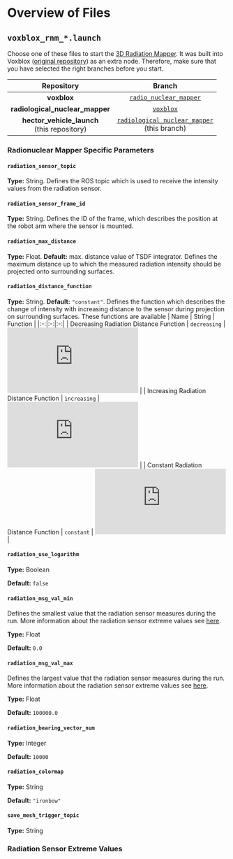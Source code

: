 # Overview of Files

## `voxblox_rnm_*.launch`

Choose one of these files to start the [3D Radiation Mapper](https://git.sim.informatik.tu-darmstadt.de/hector/hector_voxblox/-/tree/radio_nuclear_mapper). It was built into Voxblox ([original repository](https://github.com/ethz-asl/voxblox)) as an extra node. Therefore, make sure that you have selected the right branches before you start.

| Repository | Branch |
|:-:|:-:|
| **voxblox** | [`radio_nuclear_mapper`](https://git.sim.informatik.tu-darmstadt.de/hector/hector_voxblox/-/tree/radio_nuclear_mapper) |
| **radiological_nuclear_mapper** | [`voxblox`](https://git.sim.informatik.tu-darmstadt.de/hector/hector_enrich/-/tree/voxblox/radiological_nuclear_mapper) |
| **hector_vehicle_launch**<br>(this repository) | [`radiological_nuclear_mapper`](https://github.com/tu-darmstadt-ros-pkg/hector_vehicle_launch/tree/radiological_nuclear_mapper)<br>(this branch) |

### Radionuclear Mapper Specific Parameters

#### `radiation_sensor_topic`
**Type:** String. Defines the ROS topic which is used to receive the intensity values from the radiation sensor. 

#### `radiation_sensor_frame_id`
**Type:** String. Defines the ID of the frame, which describes the position at the robot arm where the sensor is mounted. 

#### `radiation_max_distance`
**Type:** Float. **Default:** max. distance value of TSDF integrator. Defines the maximum distance up to which the measured radiation intensity should be projected onto surrounding surfaces.

#### `radiation_distance_function`
**Type:** String. **Default:** `"constant"`. Defines the function which describes the change of intensity with increasing distance to the sensor during projection on surrounding surfaces. These functions are available
| Name | String | Function |
|:-:|:-:|:-:|
| Decreasing Radiation Distance Function | `decreasing` | ![`f \left(d\right) = \frac1{\left(d+1\right)^2}`](https://latex.codecogs.com/png.latex?f%20%5Cleft%28d%5Cright%29%20%3D%20%5Cfrac1%7B%5Cleft%28d&plus;1%5Cright%29%5E2%7D) |
| Increasing Radiation Distance Function | `increasing` | ![`f \left(d\right) = {\left(d+1\right)^2}`](https://latex.codecogs.com/png.latex?f%20%5Cleft%28d%5Cright%29%20%3D%20%7B%5Cleft%28d&plus;1%5Cright%29%5E2%7D) |
| Constant Radiation Distance Function | `constant` | ![`f \left(d\right) = {1}`](https://latex.codecogs.com/png.latex?f%20%5Cleft%28d%5Cright%29%20%3D%20%7B1%7D) |

#### `radiation_use_logarithm`
**Type:** Boolean

**Default:** `false`

#### `radiation_msg_val_min`
Defines the smallest value that the radiation sensor measures during the run. More information about the radiation sensor extreme values see [here](#radiation-sensor-extreme-values).

**Type:** Float

**Default:** `0.0`

#### `radiation_msg_val_max`
Defines the largest value that the radiation sensor measures during the run. More information about the radiation sensor extreme values see [here](#radiation-sensor-extreme-values).

**Type:** Float

**Default:** `100000.0`

#### `radiation_bearing_vector_num`
**Type:** Integer

**Default:** `10000`

#### `radiation_colormap`
**Type:** String

**Default:** `"ironbow"`

#### `save_mesh_trigger_topic`
**Type:** String

### Radiation Sensor Extreme Values
